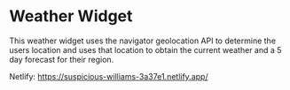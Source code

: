 # Weather Widget

This weather widget uses the navigator geolocation API to determine the users location and uses that location to obtain the current weather and a 5 day forecast for their region.

Netlify:
https://suspicious-williams-3a37e1.netlify.app/